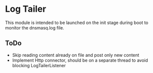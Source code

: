 # Log Tailer

This module is intended to be launched on the init stage during boot to monitor the dnsmasq.log file.

## ToDo

* Skip reading content already on file and post only new content
* Implement Http connector, should be on a separate thread to avoid blocking LogTailerListener